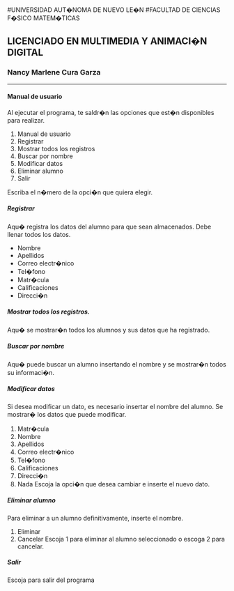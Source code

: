 #UNIVERSIDAD AUT�NOMA DE NUEVO LE�N
#FACULTAD DE CIENCIAS F�SICO MATEM�TICAS
## LICENCIADO EN MULTIMEDIA Y ANIMACI�N DIGITAL
### Nancy Marlene Cura Garza

---

#### Manual de usuario
Al ejecutar el programa, te saldr�n las opciones que est�n disponibles para realizar.
1. Manual de usuario
2. Registrar
3. Mostrar todos los registros
4. Buscar por nombre
6. Modificar datos
7. Eliminar alumno
8. Salir
 
Escriba el n�mero de la opci�n que quiera elegir.

##### Registrar
Aqu� registra los datos del alumno para que sean almacenados.
Debe llenar todos los datos.
* Nombre
* Apellidos
* Correo electr�nico
* Tel�fono
* Matr�cula
* Calificaciones
* Direcci�n

##### Mostrar todos los registros.
Aqu� se mostrar�n todos los alumnos y sus datos que ha registrado.

##### Buscar por nombre 
Aqu� puede buscar un alumno insertando el nombre y se mostrar�n todos su informaci�n.

##### Modificar datos
Si desea modificar un dato, es necesario insertar el nombre del alumno.
Se mostrar� los datos que puede modificar.
1. Matr�cula
2. Nombre
3. Apellidos
4. Correo electr�nico
5. Tel�fono
6. Calificaciones
7. Direcci�n
0. Nada
Escoja la opci�n que desea cambiar e inserte el nuevo dato.

##### Eliminar alumno
Para eliminar a un alumno definitivamente, inserte el nombre.
1. Eliminar
2. Cancelar
Escoja 1 para eliminar al alumno seleccionado o escoga 2 para cancelar.

##### Salir
Escoja para salir del programa
